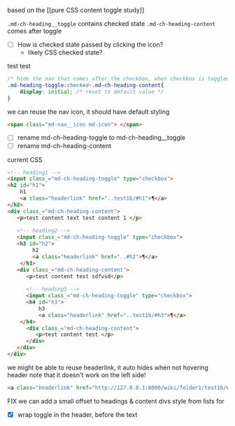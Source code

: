 based on the [[pure CSS content toggle study]]

`.md-ch-heading__toggle` contains checked state
`.md-ch-heading-content` comes after toggle
- [ ] How is checked state passed by clicking the icon?
	- likely CSS checked state?

test
 test
  
```CSS
/* hide the nav that comes after the checkbox, when checkbox is toggled */
.md-heading-toggle:checked~.md-ch-heading-content{
	display: initial; /* reset to default value */
}
```

we can reuse the nav icon, it should have default styling
```HTML
<span class="md-nav__icon md-icon">	</span>
```

- [ ] rename md-ch-heading-toggle to md-ch-heading__toggle
- [ ] rename md-ch-heading-content 

current CSS
```HTML
<!-- heading1 -->
<input class_="md-ch-heading-toggle" type="checkbox">
<h2 id="h1">
	h1
	<a class="headerlink" href="..test1b/#h1">¶</a>
</h2>
<div class_="md-ch-heading-content">
   <p>test content text test content 1 </p>
   
   <!-- heading2 -->
   <input class_="md-ch-heading-toggle" type="checkbox">
   <h3 id="h2">
        h2
	    <a class="headerlink" href="..#h2">¶</a>
	</h3>
   <div class_="md-ch-heading-content">
      <p>test content test sdfvsd</p>
      
      <!-- heading3 -->
      <input class_="md-ch-heading-toggle" type="checkbox">
      <h4 id="h3">
          h3
          <a class="headerlink" href="..test1b/#h3">¶</a>
	</h4>
      <div class_="md-ch-heading-content">
         <p>test content test </p>
      </div>
   </div>
</div>
```

we might be able to reuse headerlink, it auto hides when not hovering header
note that it doesn't work on the left side!

```HTML
<a class="headerlink" href="http://127.0.0.1:8000/wiki/folder1/test1b/#h1" title="Permanent link">¶</a>
```

FIX we can add a small offset to headings & content divs style from lists for 
- [x] wrap toggle in the header, before the text